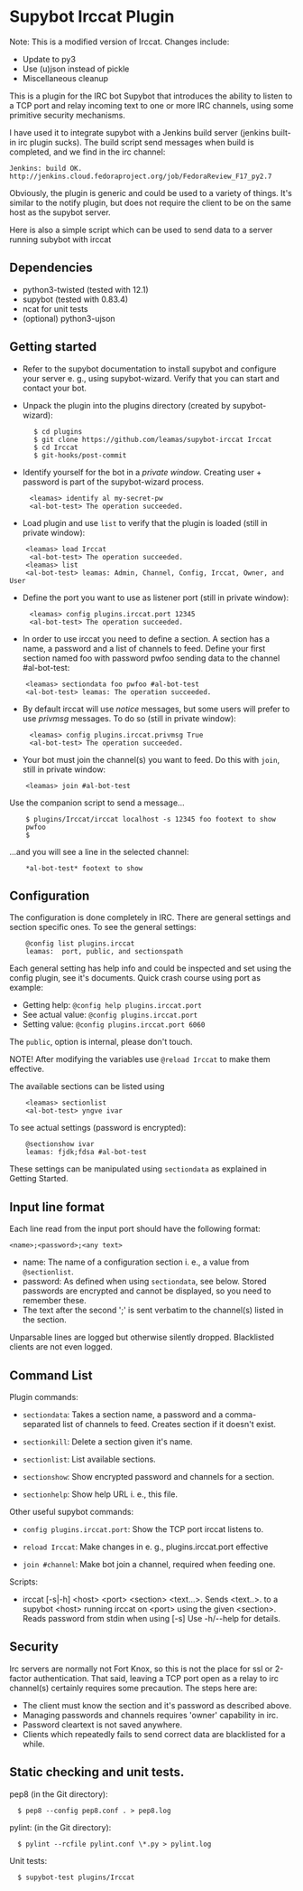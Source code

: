 Supybot Irccat Plugin
=====================

Note: This is a modified version of Irccat. Changes include:

- Update to py3
- Use (u)json instead of pickle
- Miscellaneous cleanup

This is a plugin for the IRC bot Supybot that introduces the ability to
listen to a TCP port and relay incoming text to one or more IRC channels,
using some primitive security mechanisms.

I have used it to integrate supybot with a Jenkins build server (jenkins
built-in irc plugin sucks). The build script send messages when build
is completed, and we find in the irc channel:

    Jenkins: build OK. http://jenkins.cloud.fedoraproject.org/job/FedoraReview_F17_py2.7

Obviously, the plugin is generic and could be used to a variety of things.
It's similar to the notify plugin, but does not require the client to be on
the same host as the supybot server.

Here is also a simple script which can be used to send data to a server
running subybot with irccat

Dependencies
------------

- python3-twisted (tested with 12.1)
- supybot (tested with 0.83.4)
- ncat for unit tests
- (optional) python3-ujson

Getting started
---------------

* Refer to the supybot documentation to install supybot and configure
  your server e. g., using supybot-wizard. Verify that you can start and
  contact your bot.

* Unpack the plugin into the plugins directory (created by
  supybot-wizard):
```
      $ cd plugins
      $ git clone https://github.com/leamas/supybot-irccat Irccat
      $ cd Irccat
      $ git-hooks/post-commit
```

* Identify yourself for the bot in a *private window*. Creating user +
  password is part of the supybot-wizard process.
```
     <leamas> identify al my-secret-pw
     <al-bot-test> The operation succeeded.
```

* Load plugin and use `list` to verify that the plugin is loaded (still in
  private window):
```
    <leamas> load Irccat
     <al-bot-test> The operation succeeded.
    <leamas> list
    <al-bot-test> leamas: Admin, Channel, Config, Irccat, Owner, and User
```

* Define the port you want to use as listener port (still in private window):
```
     <leamas> config plugins.irccat.port 12345
     <al-bot-test> The operation succeeded.
```

* In order to use irccat you need to define a section. A section has a name,
  a password and a list of channels to feed. Define your first section
  named foo with password pwfoo sending data to the channel #al-bot-test:
```
    <leamas> sectiondata foo pwfoo #al-bot-test
    <al-bot-test> leamas: The operation succeeded.
```

* By default irccat will use *notice* messages, but some users will prefer
  to use *privmsg* messages. To do so (still in private window):
```
     <leamas> config plugins.irccat.privmsg True
     <al-bot-test> The operation succeeded.
```

* Your bot must join the channel(s) you want to feed. Do this with
  `join`, still in private window:
```
    <leamas> join #al-bot-test
```

Use the companion script to send a message...
```
    $ plugins/Irccat/irccat localhost -s 12345 foo footext to show
    pwfoo
    $
```

...and you will see a line in the selected channel:
```
    *al-bot-test* footext to show
```

Configuration
-------------

The configuration is done completely in IRC. There are general settings
and section specific ones. To see the general settings:
```
    @config list plugins.irccat
    leamas:  port, public, and sectionspath
```

Each general setting has help info and could be inspected and set using
the config plugin, see it's documents. Quick crash course using port as
example:

* Getting help: `@config help plugins.irccat.port`
* See actual value: `@config plugins.irccat.port`
* Setting value: `@config plugins.irccat.port 6060`

The `public`, option is internal, please don't touch.

NOTE! After modifying the variables use `@reload Irccat` to make them
effective.

The available sections can be listed using
```
    <leamas> sectionlist
    <al-bot-test> yngve ivar
```

To see actual settings (password is encrypted):
```
    @sectionshow ivar
    leamas: fjdk;fdsa #al-bot-test
```

These settings can be manipulated using `sectiondata` as explained in Getting Started.


Input line format
-----------------

Each line read from the input port should have the following format:

    <name>;<password>;<any text>

- name: The name of a configuration section i. e., a value from
  `@sectionlist`.
- password: As defined when using `sectiondata`, see below. Stored
  passwords  are encrypted and cannot be displayed, so you need to
  remember these.
- The text after the second ';' is sent verbatim to the channel(s) listed
  in the section.

Unparsable lines are logged but otherwise silently dropped. Blacklisted
clients are not even logged.

Command List
------------

Plugin commands:

* `sectiondata`: Takes a section name, a password and a comma-separated
   list of channels to feed. Creates section if it doesn't exist.

* `sectionkill`: Delete a section given it's name.

* `sectionlist`: List available sections.

* `sectionshow`: Show encrypted password and channels for a section.

* `sectionhelp`: Show help URL i. e., this file.

Other useful supybot commands:

* `config plugins.irccat.port`: Show the TCP port irccat listens to.

* `reload Irccat`: Make changes in e. g., plugins.irccat.port effective

* `join #channel`: Make bot join a channel, required when feeding one.

Scripts:

* irccat [-s|-h] \<host\> \<port\> \<section\> \<text...\>.
  Sends \<text..\>. to a supybot \<host\> running irccat on \<port\> using the
  given \<section\>. Reads password from stdin when using [-s]  Use
  -h/--help for details.


Security
--------

Irc servers are normally not Fort Knox, so this is not the place for ssl or
2-factor authentication. That said, leaving a TCP port open as a relay to
irc channel(s) certainly requires some precaution. The steps here are:

- The client must know the section and it's password as described above.
- Managing passwords and channels requires 'owner' capability in irc.
- Password cleartext is not saved anywhere.
- Clients which repeatedly fails to send correct data are blacklisted for a
  while.

Static checking and unit tests.
-------------------------------

pep8 (in the Git directory):
```
  $ pep8 --config pep8.conf . > pep8.log
```
pylint: (in the Git directory):
```
  $ pylint --rcfile pylint.conf \*.py > pylint.log
```
Unit tests:
```
  $ supybot-test plugins/Irccat
```

